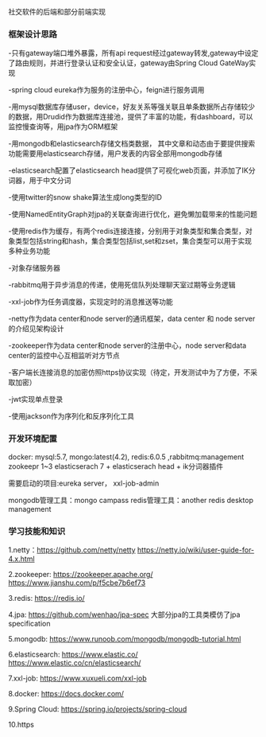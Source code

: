 社交软件的后端和部分前端实现

### 框架设计思路

-只有gateway端口堆外暴露，所有api request经过gateway转发,gateway中设定了路由规则，并进行登录认证和安全认证，gateway由Spring Cloud GateWay实现

-spring cloud eureka作为服务的注册中心，feign进行服务调用

-用mysql数据库存储user，device，好友关系等强关联且单条数据所占存储较少的数据，用Drudid作为数据库连接池，提供了丰富的功能，有dashboard，可以监控慢查询等，用jpa作为ORM框架

-用mongodb和elasticsearch存储文档类数据， 其中文章和动态由于要提供搜索功能需要用elasticsearch存储，用户发表的内容全部用mongodb存储

-elasticsearch配置了elasticsearch head提供了可视化web页面，并添加了IK分词器，用于中文分词

-使用twitter的snow shake算法生成long类型的ID

-使用NamedEntityGraph对jpa的关联查询进行优化，避免懒加载带来的性能问题

-使用redis作为缓存，有两个redis连接连接，分别用于对象类型和集合类型，对象类型包括string和hash，集合类型包括list,set和zset，集合类型可以用于实现多种业务功能

-对象存储服务器

-rabbitmq用于异步消息的传递，使用死信队列处理聊天室过期等业务逻辑

-xxl-job作为任务调度器，实现定时的消息推送等功能

-netty作为data center和node server的通讯框架，data center 和 node server的介绍见架构设计

-zookeeper作为data center和node server的注册中心，node server和data center的监控中心互相监听对方节点

-客户端长连接消息的加密仿照https协议实现（待定，开发测试中为了方便，不采取加密）

-jwt实现单点登录

-使用jackson作为序列化和反序列化工具



### 开发环境配置
docker: mysql:5.7, mongo:latest(4.2), redis:6.0.5 ,rabbitmq:management
zookeepr 1~3
elasticserach 7 + elasticserach head + ik分词器插件

需要启动的项目:eureka server， xxl-job-admin

mongodb管理工具：mongo campass
redis管理工具：another redis desktop management



### 学习技能和知识
1.netty：https://github.com/netty/netty https://netty.io/wiki/user-guide-for-4.x.html

2.zookeeper: https://zookeeper.apache.org/ https://www.jianshu.com/p/f5cbe7b6ef73

3.redis: https://redis.io/

4.jpa: https://github.com/wenhao/jpa-spec 大部分jpa的工具类模仿了jpa specification

5.mongodb: https://www.runoob.com/mongodb/mongodb-tutorial.html

6.elasticsearch: https://www.elastic.co/ https://www.elastic.co/cn/elasticsearch/

7.xxl-job: https://www.xuxueli.com/xxl-job

8.docker: https://docs.docker.com/

9.Spring Cloud: https://spring.io/projects/spring-cloud

10.https
